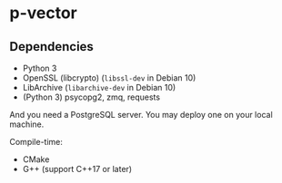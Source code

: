 # p-vector
<!--
Maintain your own .deb repository now!
Scanning packages, generating `Packages`, `Contents-*` and `Release`, all in one.

Multi repository, finding potential file collisions, checking shared object compatibilities and more integrity checking features is coming.
-->

## Dependencies
- Python 3
- OpenSSL (libcrypto) (`libssl-dev` in Debian 10)
- LibArchive (`libarchive-dev` in Debian 10)
- (Python 3) psycopg2, zmq, requests

And you need a PostgreSQL server. You may deploy one on your local machine.

Compile-time:
- CMake
- G++ (support C++17 or later)
